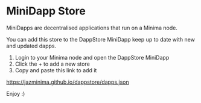 # MiniDapp Store

MiniDapps are decentralised applications that run on a Minima node. 

You can add this store to the DappStore MiniDapp keep up to date with new and updated dapps.

1. Login to your Minima node and open the DappStore MiniDapp
2. Click the + to add a new store
3. Copy and paste this link to add it
   
https://jazminima.github.io/dappstore/dapps.json 

Enjoy :)
